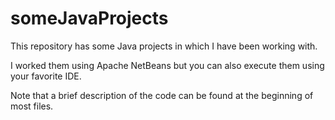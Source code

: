 # someJavaProjects
This repository has some Java projects in which I have been working with.

I worked them using Apache NetBeans but you can also execute them using your favorite IDE.

Note that a brief description of the code can be found at the beginning of most files.
